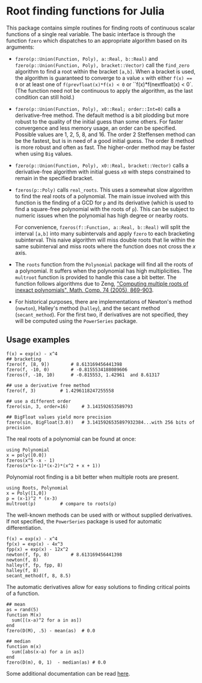 # Root finding functions for Julia

This package contains simple routines for finding roots of continuous
scalar functions of a single real variable. The basic interface is
through the function `fzero` which dispatches to an appropriate
algorithm based on its arguments:

* `fzero(p::Union(Function, Poly), a::Real, b::Real)` and
  `fzero(p::Union(Function, Poly), bracket::Vector)` call the
  `find_zero` algorithm to find a root within the bracket `[a,b]`.
  When a bracket is used, the algorithm is guaranteed to converge to a
  value `x` with either `f(x) == 0` or at least one of
  `f(prevfloat(x)*f(x) < 0` or ``f(x)*f(nextfloat(x) < 0`. (The
  function need not be continuous to apply the algorithm, as the last
  condition can still hold.)


* `fzero(p::Union(Function, Poly), x0::Real; order::Int=0)` calls a
  derivative-free method. The default method is a bit plodding but
  more robust to the quality of the initial guess than some others.
  For faster convergence and less memory usage, an order can be
  specified. Possible values are 1, 2, 5, 8, and 16. The order 2
  Steffensen method can be the fastest, but is in need of a good
  initial guess. The order 8 method is more robust and often as
  fast. The higher-order method may be faster when using `Big` values.

* `fzero(p::Union(Function, Poly), x0::Real, bracket::Vector)` calls
  a derivative-free algorithm with initial guess `x0` with steps constrained
  to remain in the specified bracket.

* `fzeros(p::Poly)` calls `real_roots`. This uses a somewhat slow
  algorithm to find the real roots of a polynomial. The main issue
  involved with this function is the finding of a GCD for `p` and its
  derivative (which is used to find a square-free polynomial with the
  roots of `p`). This can be subject to numeric issues when the
  polynomial has high degree or nearby roots.


  For convenience, `fzeros(f::Function, a::Real, b::Real)` will split
  the interval `[a,b]` into many subintervals and apply `fzero` to
  each bracketing subinterval. This naive algorithm will miss double
  roots that lie within the same subinterval and miss roots where the
  function does not cross the $x$ axis.

* The `roots` function from the `Polynomial` package will find all the
  roots of a polynomial. It suffers when the polynomial has high
  multiplicities. The `multroot` function is provided to handle this
  case a bit better.  The function follows algorithms due to Zeng,
  ["Computing multiple roots of inexact polynomials", Math. Comp. 74
  (2005),
  869-903](http://www.ams.org/journals/mcom/2005-74-250/S0025-5718-04-01692-8/home.html).


* For historical purposes, there are implementations of Newton's
  method (`newton`), Halley's method (`halley`), and the secant method
  (`secant_method`). For the first two, if derivatives are not
  specified, they will be computed using the `PowerSeries` package.


## Usage examples

```
f(x) = exp(x) - x^4
## bracketing
fzero(f, [8, 9])		# 8.613169456441398
fzero(f, -10, 0)		# -0.8155534188089606
fzeros(f, -10, 10)		# -0.815553, 1.42961  and 8.61317 

## use a derivative free method
fzero(f, 3)			# 1.4296118247255558

## use a different order
fzero(sin, 3, order=16)		# 3.141592653589793

## BigFloat values yield more precision
fzero(sin, BigFloat(3.0))	# 3.1415926535897932384...with 256 bits of precision
```


The real roots of a polynomial can be found at once:

```
using Polynomial
x = poly([0.0])
fzeros(x^5 -x - 1)
fzeros(x*(x-1)*(x-2)*(x^2 + x + 1))
```

Polynomial root finding is a bit better when multiple roots are present.

```
using Roots, Polynomial
x = Poly([1,0])
p = (x-1)^2 * (x-3)
multroot(p)			# compare to roots(p)
```

The well-known methods can be used with or without supplied
derivatives. If not specified, the `PowerSeries` package is used for
automatic differentiation.

```
f(x) = exp(x) - x^4
fp(x) = exp(x) - 4x^3
fpp(x) = exp(x) - 12x^2
newton(f, fp, 8)		# 8.613169456441398
newton(f, 8)	
halley(f, fp, fpp, 8)
halley(f, 8)
secant_method(f, 8, 8.5)
```

The automatic derivatives allow for easy solutions to finding critical
points of a function.

```
## mean
as = rand(5)
function M(x) 
  sum([(x-a)^2 for a in as])
end
fzero(D(M), .5) - mean(as)	# 0.0

## median
function m(x) 
  sum([abs(x-a) for a in as])
end
fzero(D(m), 0, 1)  - median(as)	# 0.0
```

Some additional documentation can be read [here](http://nbviewer.ipython.org/url/github/JuliaLang/Roots.jl/blob/master/doc/roots.ipynb?create=1).
